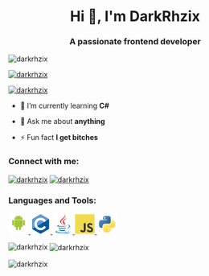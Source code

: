<h1 align="center">Hi 👋, I'm DarkRhzix</h1>
<h3 align="center">A passionate frontend developer</h3>

<p align="left"> <img src="https://komarev.com/ghpvc/?username=darkrhzix&label=Profile%20views&color=0e75b6&style=flat" alt="darkrhzix" /> </p>

<p align="left"> <a href="https://github.com/ryo-ma/github-profile-trophy"><img src="https://github-profile-trophy.vercel.app/?username=darkrhzix" alt="darkrhzix" /></a> </p>

<p align="left"> <a href="https://twitter.com/darkrhzix" target="blank"><img src="https://img.shields.io/twitter/follow/darkrhzix?logo=twitter&style=for-the-badge" alt="darkrhzix" /></a> </p>

- 🌱 I’m currently learning **C#**

- 💬 Ask me about **anything**

- ⚡ Fun fact **I get bitches**

<h3 align="left">Connect with me:</h3>
<p align="left">
<a href="https://twitter.com/darkrhzix" target="blank"><img align="center" src="https://raw.githubusercontent.com/rahuldkjain/github-profile-readme-generator/master/src/images/icons/Social/twitter.svg" alt="darkrhzix" height="30" width="40" /></a>
<a href="https://www.youtube.com/c/darkrhzix" target="blank"><img align="center" src="https://raw.githubusercontent.com/rahuldkjain/github-profile-readme-generator/master/src/images/icons/Social/youtube.svg" alt="darkrhzix" height="30" width="40" /></a>
</p>

<h3 align="left">Languages and Tools:</h3>
<p align="left"> <a href="https://developer.android.com" target="_blank" rel="noreferrer"> <img src="https://raw.githubusercontent.com/devicons/devicon/master/icons/android/android-original-wordmark.svg" alt="android" width="40" height="40"/> </a> <a href="https://www.cprogramming.com/" target="_blank" rel="noreferrer"> <img src="https://raw.githubusercontent.com/devicons/devicon/master/icons/c/c-original.svg" alt="c" width="40" height="40"/> </a> <a href="https://www.java.com" target="_blank" rel="noreferrer"> <img src="https://raw.githubusercontent.com/devicons/devicon/master/icons/java/java-original.svg" alt="java" width="40" height="40"/> </a> <a href="https://developer.mozilla.org/en-US/docs/Web/JavaScript" target="_blank" rel="noreferrer"> <img src="https://raw.githubusercontent.com/devicons/devicon/master/icons/javascript/javascript-original.svg" alt="javascript" width="40" height="40"/> </a> <a href="https://www.python.org" target="_blank" rel="noreferrer"> <img src="https://raw.githubusercontent.com/devicons/devicon/master/icons/python/python-original.svg" alt="python" width="40" height="40"/> </a> </p>

<p><img align="left" src="https://github-readme-stats.vercel.app/api/top-langs?username=darkrhzix&show_icons=true&locale=en&layout=compact" alt="darkrhzix" /></p>

<p>&nbsp;<img align="center" src="https://github-readme-stats.vercel.app/api?username=darkrhzix&show_icons=true&locale=en" alt="darkrhzix" /></p>

<p><img align="center" src="https://github-readme-streak-stats.herokuapp.com/?user=darkrhzix&" alt="darkrhzix" /></p>
